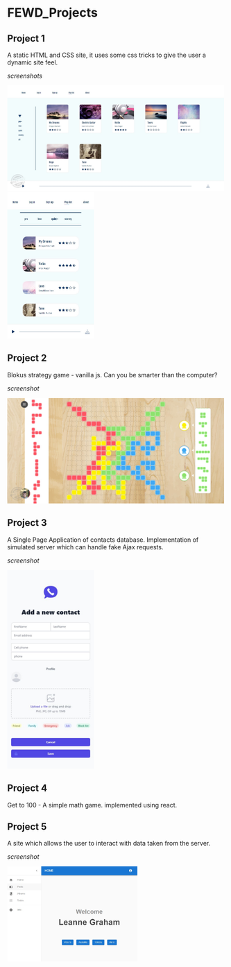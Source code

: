 # FEWD_Projects

## Project 1

A static HTML and CSS site, it uses some css tricks to give the user a dynamic site feel.

*screenshots*

<img src="Screenshots/project-1-0.jpg"  width="500">

<img src="Screenshots/project-1-1.jpg"  width="200">

## Project 2

Blokus strategy game - vanilla js. Can you be smarter than the computer?

*screenshot*

<img src="Screenshots/project-2-0.jpg"  width="500">

## Project 3

A Single Page Application of contacts database. Implementation of simulated server which can handle fake Ajax requests.

*screenshot*

<img src="Screenshots/project-3-0.jpg"  width="200">

## Project 4

Get to 100 - A simple math game. implemented using react.

## Project 5

A site which allows the user to interact with data taken from the server.

*screenshot*

<img src="Screenshots/project-5-0.jpg"  width="300">
